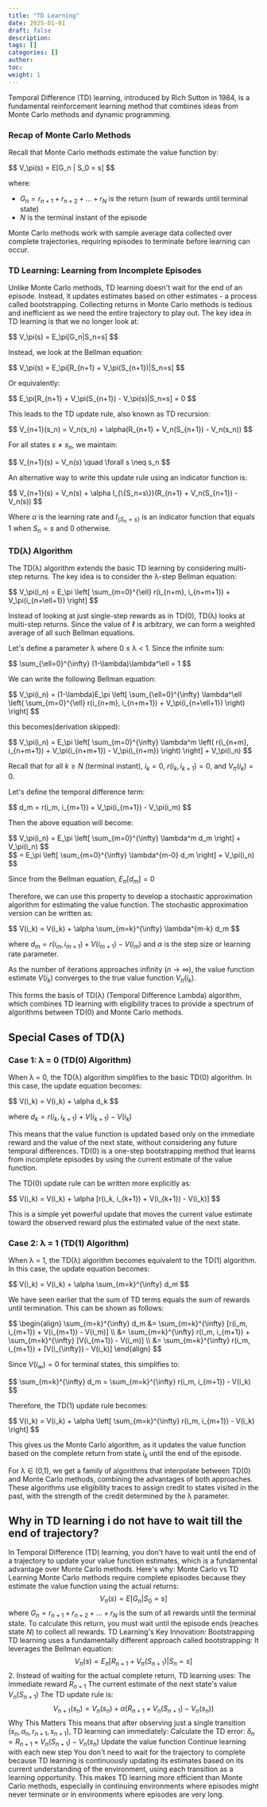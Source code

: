 ```yaml
---
title: "TD Learning"
date: 2025-01-01
draft: false
description:
tags: []
categories: []
author:
toc:
weight: 1
---
```


Temporal Difference (TD) learning, introduced by Rich Sutton in 1984, is a fundamental reinforcement learning method that combines ideas from Monte Carlo methods and dynamic programming.

### Recap of Monte Carlo Methods

Recall that Monte Carlo methods estimate the value function by:

<div class="math">
$$
V_\pi(s) = E[G_n | S_0 = s]
$$
</div>

where:

- $G_n = r_{n+1} + r_{n+2} + ... + r_N$ is the return (sum of rewards until terminal state)
- $N$ is the terminal instant of the episode

Monte Carlo methods work with sample average data collected over complete trajectories, requiring episodes to terminate before learning can occur.

### TD Learning: Learning from Incomplete Episodes

Unlike Monte Carlo methods, TD learning doesn't wait for the end of an episode. Instead, it updates estimates based on other estimates - a process called bootstrapping. Collecting returns in Monte Carlo methods is tedious and inefficient as we need the entire trajectory to play out. The key idea in TD learning is that we no longer look at:

<div class="math">
$$
V_\pi(s) = E_\pi[G_n|S_n=s]
$$
</div>

Instead, we look at the Bellman equation:

<div class="math">
$$
V_\pi(s) = E_\pi[R_{n+1} + V_\pi(S_{n+1})|S_n=s]
$$
</div>

Or equivalently:

<div class="math">
$$
E_\pi[R_{n+1} + V_\pi(S_{n+1}) - V_\pi(s)|S_n=s] = 0
$$
</div>

This leads to the TD update rule, also known as TD recursion:

<div class="math">
$$
V_{n+1}(s_n) = V_n(s_n) + \alpha(R_{n+1} + V_n(S_{n+1}) - V_n(s_n))
$$
</div>

For all states $s \neq s_n$, we maintain:

<div class="math">
$$
V_{n+1}(s) = V_n(s) \quad \forall s \neq s_n
$$
</div>

An alternative way to write this update rule using an indicator function is:

<div class="math">
$$
V_{n+1}(s) = V_n(s) + \alpha I_{\{S_n=s\}}(R_{n+1} + V_n(S_{n+1}) - V_n(s))
$$
</div>

Where $\alpha$ is the learning rate and $I_{\{S_n=s\}}$ is an indicator function that equals 1 when $S_n=s$ and 0 otherwise.

### TD(λ) Algorithm

The TD(λ) algorithm extends the basic TD learning by considering multi-step returns. The key idea is to consider the λ-step Bellman equation:

<div class="math">
$$
V_\pi(i_n) = E_\pi \left[ \sum_{m=0}^{\ell} r(i_{n+m}, i_{n+m+1}) + V_\pi(i_{n+\ell+1}) \right]
$$
</div>

Instead of looking at just single-step rewards as in TD(0), TD(λ) looks at multi-step returns. Since the value of ℓ is arbitrary, we can form a weighted average of all such Bellman equations.

Let's define a parameter λ where 0 ≤ λ < 1. Since the infinite sum:

<div class="math">
$$
\sum_{\ell=0}^{\infty} (1-\lambda)\lambda^\ell = 1
$$
</div>

We can write the following Bellman equation:

<div class="math">
$$
V_\pi(i_n) = (1-\lambda)E_\pi \left[ \sum_{\ell=0}^{\infty} \lambda^\ell \left( \sum_{m=0}^{\ell} r(i_{n+m}, i_{n+m+1}) + V_\pi(i_{n+\ell+1}) \right) \right]
$$
</div>

this becomes(derivation skipped):

<div class="math">
$$
V_\pi(i_n) = E_\pi \left[ \sum_{m=0}^{\infty} \lambda^m \left( r(i_{n+m}, i_{n+m+1}) + V_\pi(i_{n+m+1}) - V_\pi(i_{n+m}) \right) \right] + V_\pi(i_n)
$$
</div>

Recall that for all $k \geq N$ (terminal instant), $i_k = 0$, $r(i_k, i_{k+1}) = 0$, and $V_\pi(i_k) = 0$.

Let's define the temporal difference term:

<div class="math">
$$
d_m = r(i_m, i_{m+1}) + V_\pi(i_{m+1}) - V_\pi(i_m)
$$
</div>

Then the above equation will become:

<div class="math">
$$
V_\pi(i_n) = E_\pi \left[ \sum_{m=0}^{\infty} \lambda^m d_m \right] + V_\pi(i_n)
$$
</div>

<div class="math">
$$
= E_\pi \left[ \sum_{m=0}^{\infty} \lambda^{m-0} d_m \right] + V_\pi(i_n)
$$
</div>

Since from the Bellman equation, $E_\pi[d_m] = 0$

Therefore, we can use this property to develop a stochastic approximation algorithm for estimating the value function. The stochastic approximation version can be written as:

<div class="math">
$$
V(i_k) = V(i_k) + \alpha \sum_{m=k}^{\infty} \lambda^{m-k} d_m
$$
</div>

where $d_m = r(i_m, i_{m+1}) + V(i_{m+1}) - V(i_m)$ and $\alpha$ is the step size or learning rate parameter.

As the number of iterations approaches infinity ($n \to \infty$), the value function estimate $V(i_k)$ converges to the true value function $V_\pi(i_k)$.

This forms the basis of TD(λ) (Temporal Difference Lambda) algorithm, which combines TD learning with eligibility traces to provide a spectrum of algorithms between TD(0) and Monte Carlo methods.

## Special Cases of TD(λ)

### Case 1: λ = 0 (TD(0) Algorithm)

When λ = 0, the TD(λ) algorithm simplifies to the basic TD(0) algorithm. In this case, the update equation becomes:

<div class="math">
$$
V(i_k) = V(i_k) + \alpha d_k
$$
</div>

where $d_k = r(i_k, i_{k+1}) + V(i_{k+1}) - V(i_k)$

This means that the value function is updated based only on the immediate reward and the value of the next state, without considering any future temporal differences. TD(0) is a one-step bootstrapping method that learns from incomplete episodes by using the current estimate of the value function.

The TD(0) update rule can be written more explicitly as:

<div class="math">
$$
V(i_k) = V(i_k) + \alpha [r(i_k, i_{k+1}) + V(i_{k+1}) - V(i_k)]
$$
</div>

This is a simple yet powerful update that moves the current value estimate toward the observed reward plus the estimated value of the next state.

### Case 2: λ = 1 (TD(1) Algorithm)

When λ = 1, the TD(λ) algorithm becomes equivalent to the TD(1) algorithm. In this case, the update equation becomes:

<div class="math">
$$
V(i_k) = V(i_k) + \alpha \sum_{m=k}^{\infty} d_m
$$
</div>

We have seen earlier that the sum of TD terms equals the sum of rewards until termination. This can be shown as follows:

<div class="math">
$$
\begin{align}
\sum_{m=k}^{\infty} d_m &= \sum_{m=k}^{\infty} [r(i_m, i_{m+1}) + V(i_{m+1}) - V(i_m)] \\
&= \sum_{m=k}^{\infty} r(i_m, i_{m+1}) + \sum_{m=k}^{\infty} [V(i_{m+1}) - V(i_m)] \\
&= \sum_{m=k}^{\infty} r(i_m, i_{m+1}) + [V(i_{\infty}) - V(i_k)]
\end{align}
$$
</div>

Since $V(i_{\infty}) = 0$ for terminal states, this simplifies to:

<div class="math">
$$
\sum_{m=k}^{\infty} d_m = \sum_{m=k}^{\infty} r(i_m, i_{m+1}) - V(i_k)
$$
</div>

Therefore, the TD(1) update rule becomes:

<div class="math">
$$
V(i_k) = V(i_k) + \alpha \left[ \sum_{m=k}^{\infty} r(i_m, i_{m+1}) - V(i_k) \right]
$$
</div>

This gives us the Monte Carlo algorithm, as it updates the value function based on the complete return from state $i_k$ until the end of the episode.

For λ ∈ (0,1), we get a family of algorithms that interpolate between TD(0) and Monte Carlo methods, combining the advantages of both approaches. These algorithms use eligibility traces to assign credit to states visited in the past, with the strength of the credit determined by the λ parameter.

## Why in TD learning i do not have to wait till the end of trajectory?

In Temporal Difference (TD) learning, you don't have to wait until the end of a trajectory to update your value function estimates, which is a fundamental advantage over Monte Carlo methods. Here's why:
Monte Carlo vs TD Learning
Monte Carlo methods require complete episodes because they estimate the value function using the actual returns:
$$V_\pi(s) = E[G_n | S_0 = s]$$
where $G_n = r_{n+1} + r_{n+2} + ... + r_N$ is the sum of all rewards until the terminal state.
To calculate this return, you must wait until the episode ends (reaches state $N$) to collect all rewards.
TD Learning's Key Innovation: Bootstrapping
TD learning uses a fundamentally different approach called bootstrapping:
It leverages the Bellman equation:
$$V_\pi(s) = E_\pi[R_{n+1} + V_\pi(S_{n+1})|S_n=s]$$ 2. Instead of waiting for the actual complete return, TD learning uses:
The immediate reward $R_{n+1}$
The current estimate of the next state's value $V_n(S_{n+1})$
The TD update rule is:
$$V_{n+1}(s_n) = V_n(s_n) + \alpha(R_{n+1} + V_n(S_{n+1}) - V_n(s_n))$$
Why This Matters
This means that after observing just a single transition $(s_n, a_n, r_{n+1}, s_{n+1})$, TD learning can immediately:
Calculate the TD error: $\delta_n = R_{n+1} + V_n(S_{n+1}) - V_n(s_n)$
Update the value function
Continue learning with each new step
You don't need to wait for the trajectory to complete because TD learning is continuously updating its estimates based on its current understanding of the environment, using each transition as a learning opportunity.
This makes TD learning more efficient than Monte Carlo methods, especially in continuing environments where episodes might never terminate or in environments where episodes are very long.
